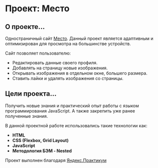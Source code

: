 # Проект: Место

## О проекте...
Одностраничный сайт [Место](https://KostolomovVyacheslav.github.io/mesto/). Данный проект является адаптивным и оптимизирован для просмотра на большинстве устройств. 

Сайт позволяет пользователю:
* Редактировать данные своего профиля.
* Добавлять на страницу новые изображения.
* Открывать изображения в отдельном окне, большего размера.
* Ставить лайки и удалять изображения со страницы.

## Цели проекта...
Получить новые знания и практический опыт работы с языком программирования JavaScript. А также закрепить уже ранее полученные знания.

В данной проектной работе использовались такие технологии как:

* **HTML**
* **CSS (Flexbox, Grid Layout)**
* **JavaScript**
* **Методология БЭМ - Nested**

Проект выполнен благодаря [Яндекс.Практикум](https://practicum.yandex.ru)
